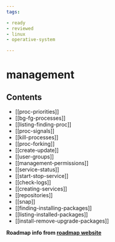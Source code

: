 ```yaml
---
tags:

- ready
- reviewed
- linux
- operative-system

---
```


# management

## Contents

- [[proc-priorities]]
- [[bg-fg-processes]]
- [[listing-finding-proc]]
- [[proc-signals]]
- [[kill-processes]]
- [[proc-forking]]
- [[create-update]]
- [[user-groups]]
- [[management-permissions]]
- [[service-status]]
- [[start-stop-service]]
- [[check-logs]]
- [[creating-services]]
- [[repositories]]
- [[snap]]
- [[finding-installing-packages]]
- [[listing-installed-packages]]
- [[install-remove-upgrade-packages]]

__Roadmap info from [roadmap website](https://roadmap.sh/linux/management)__
